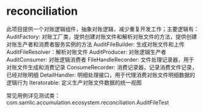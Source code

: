 # reconciliation
此项目提供一个对账逻辑组件，抽象对账逻辑，减少重复开发工作；主要逻辑有：
AuditFactory: 对账工厂类，提供创建对账文件和解析对账文件的方法，提供创建对账生产者和消费者服务实例的方法
AuditFileBuilder: 生成对账文件和上传
AuditFileResolver：解析对账文件
AuditProducer: 对账逻辑生产者
AuditConsumer: 对账逻辑消费者
FileHandleRecorder: 文件处理记录器，用于对账文件生成和消费记录
ConsumeRecorder: 消费记录器，记录消费文件记录，已经对账明细
DetailHandler: 明细处理接口，用于代理消费对账文件明细数据的逻辑行为
Iteratorable: 定义生产对账文件数据的统一视图

常见用例详见测试类：
com.samlic.accumulation.ecosystem.reconciliation.AuditFileTest
